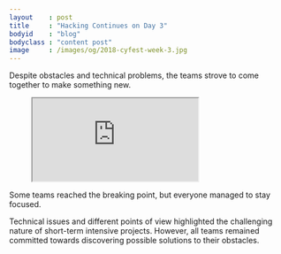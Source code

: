 ```yaml
---
layout    : post
title     : "Hacking Continues on Day 3"
bodyid    : "blog"
bodyclass : "content post"
image     : /images/og/2018-cyfest-week-3.jpg
---
```

Despite obstacles and technical problems, the teams strove to come together to make something new.

<figure class="video">
	<iframe src="https://www.flickr.com/photos/125924023@N07/25202551077/in/set-72157669200888489/player/" allowfullscreen webkitallowfullscreen mozallowfullscreen oallowfullscreen msallowfullscreen></iframe>
</figure>

Some teams reached the breaking point, but everyone managed to stay focused.

<!--excerpt-ends-->

Technical issues and different points of view highlighted the challenging nature of short-term intensive projects. However, all teams remained committed towards discovering possible solutions to their obstacles.